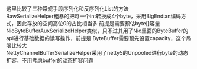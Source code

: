 这里比较了三种常规手段序列化和反序列化List<Integer>的方法  
RawSerializeHelper粗暴的把每一个int转换成4个byte，采用BigEndian编码方式，因此存放的空间高位0的占比相当多
前提是需要预估byte[]容量    
NioByteBufferAuxSerializeHelper类似，只不过其用了Nio里面的ByteBuffer的api进行基础数据的读写操作，前提是
ByteBuffer需要预先设置capacity，这个局限比较大  
NettyChannelBufferSerializeHelper采用了netty5的Unpooled进行byte的动态扩容，不用考虑buffer的动态扩容问题  
